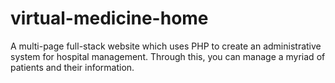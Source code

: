 # virtual-medicine-home
A multi-page full-stack website which uses PHP to create an administrative system for hospital management. Through this, you can manage a myriad of patients and their information.
